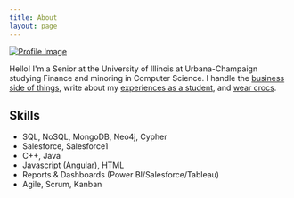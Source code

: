 ```yaml
---
title: About
layout: page
---
```

<!--![Profile Image]({{ site.url }}/{{ site.picture }}) -->

<a class="link" href="{{ site.url }}"> <img class="selfie" alt="Profile Image" src="{{ site.url }}/{{ site.picture }}"> </a>


<p>Hello! I'm a Senior at the University of Illinois at Urbana-Champaign studying Finance and minoring in Computer Science. I handle the <a href = "https://sailapp.carrd.co/" target = "_blank">business side of things</a>, write about my <a href = "https://medium.com/@bigdchang" target="_blank">experiences as a student</a>, and <a href="https://www.instagram.com/crocconnoisseur/" target="_blank">wear crocs</a>. </p>


<h2>Skills</h2>

<ul class="skill-list">
	<li>SQL, NoSQL, MongoDB, Neo4j, Cypher</li>
	<li>Salesforce, Salesforce1</li>
	<li>C++, Java</li>
	<li>Javascript (Angular), HTML</li>
	<li>Reports & Dashboards (Power BI/Salesforce/Tableau)</li>
	<li>Agile, Scrum, Kanban</li>
</ul>

<!--<h2>Projects</h2>

<!--!<ul>
	<li><a href="https://github.com/">Lorem Lorem</a></li>
	<li><a href="https://github.com/">Ipsum Dolor</a></li>
	<li><a href="https://github.com/">Dolor Lorem</a></li>
</ul> -->
